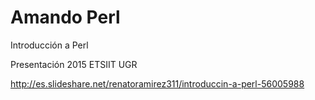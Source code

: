 # Amando Perl
Introducción a Perl  

Presentación 2015 ETSIIT UGR  
  
  http://es.slideshare.net/renatoramirez311/introduccin-a-perl-56005988
